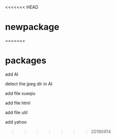 <<<<<<< HEAD
# newpackage
=======
# packages

add AI

delect the jpeg dir in AI

add file xueqiu

add file html

add file util

add yahoo
>>>>>>> 20190914
